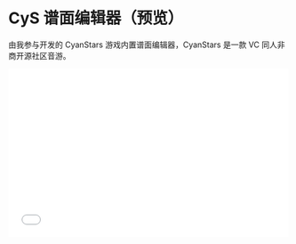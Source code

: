 # CyS 谱面编辑器（预览）

由我参与开发的 CyanStars 游戏内置谱面编辑器，CyanStars 是一款 VC 同人非商开源社区音游。

<div style="position: relative; padding: 30% 45%;">
<iframe style="position: absolute; width: 100%; height: 100%; left: 0; top: 0;" src="//player.bilibili.com/player.html?aid=115196743915772&page=1" scrolling="no" border="0" frameborder="no" framespacing="0" allowfullscreen="true"></iframe>
</div>
